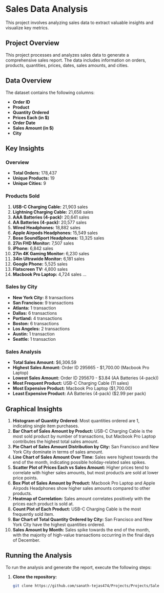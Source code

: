 # Sales Data Analysis

This project involves analyzing sales data to extract valuable insights and visualize key metrics.

## Project Overview

This project processes and analyzes sales data to generate a comprehensive sales report. The data includes information on orders, products, quantities, prices, dates, sales amounts, and cities.

## Data Overview

The dataset contains the following columns:
- **Order ID**
- **Product**
- **Quantity Ordered**
- **Prices Each (in $)**
- **Order Date**
- **Sales Amount (in $)**
- **City**

## Key Insights

### Overview
- **Total Orders:** 178,437
- **Unique Products:** 19
- **Unique Cities:** 9

### Products Sold
1. **USB-C Charging Cable:** 21,903 sales
2. **Lightning Charging Cable:** 21,658 sales
3. **AAA Batteries (4-pack):** 20,641 sales
4. **AA Batteries (4-pack):** 20,577 sales
5. **Wired Headphones:** 18,882 sales
6. **Apple Airpods Headphones:** 15,549 sales
7. **Bose SoundSport Headphones:** 13,325 sales
8. **27in FHD Monitor:** 7,507 sales
9. **iPhone:** 6,842 sales
10. **27in 4K Gaming Monitor:** 6,230 sales
11. **34in Ultrawide Monitor:** 6,181 sales
12. **Google Phone:** 5,525 sales
13. **Flatscreen TV:** 4,800 sales
14. **Macbook Pro Laptop:** 4,724 sales
...

### Sales by City
- **New York City:** 8 transactions
- **San Francisco:** 9 transactions
- **Atlanta:** 1 transaction
- **Dallas:** 6 transactions
- **Portland:** 4 transactions
- **Boston:** 6 transactions
- **Los Angeles:** 2 transactions
- **Austin:** 1 transaction
- **Seattle:** 1 transaction

### Sales Analysis
- **Total Sales Amount:** $6,306.59
- **Highest Sales Amount:** Order ID 295665 - $1,700.00 (Macbook Pro Laptop)
- **Lowest Sales Amount:** Order ID 295670 - $3.84 (AA Batteries (4-pack))
- **Most Frequent Product:** USB-C Charging Cable (11 sales)
- **Most Expensive Product:** Macbook Pro Laptop ($1,700.00)
- **Least Expensive Product:** AA Batteries (4-pack) ($2.99 per pack)

## Graphical Insights

1. **Histogram of Quantity Ordered:** Most quantities ordered are 1, indicating single item purchases.
2. **Bar Chart of Sales Amount by Product:** USB-C Charging Cable is the most sold product by number of transactions, but Macbook Pro Laptop contributes the highest total sales amount.
3. **Pie Chart of Sales Amount Distribution by City:** San Francisco and New York City dominate in terms of sales amount.
4. **Line Chart of Sales Amount Over Time:** Sales were highest towards the end of the month, indicating possible holiday-related sales spikes.
5. **Scatter Plot of Prices Each vs Sales Amount:** Higher prices tend to correlate with higher sales amounts, but most products are sold at lower price points.
6. **Box Plot of Sales Amount by Product:** Macbook Pro Laptop and Apple Airpods Headphones show higher sales amounts compared to other products.
7. **Heatmap of Correlation:** Sales amount correlates positively with the prices each product is sold at.
8. **Count Plot of Each Product:** USB-C Charging Cable is the most frequently sold item.
9. **Bar Chart of Total Quantity Ordered by City:** San Francisco and New York City have the highest quantities ordered.
10. **Sales Amount by Month:** Sales spike towards the end of the month, with the majority of high-value transactions occurring in the final days of December.

## Running the Analysis

To run the analysis and generate the report, execute the following steps:

1. **Clone the repository:**
   ```bash
   git clone https://github.com/sanath-tejas474/Projects/Projects/Sales_data_analysis.git
